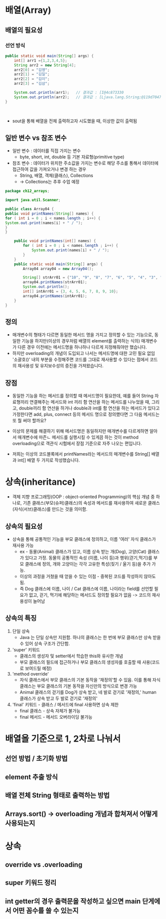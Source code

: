# 배열(Array)
## 배열의 필요성
### 선언 방식
```java
public static void main(String[] args) {
    int[] arr1 ={1,2,3,4,5};
    String arr2 = new String[4];
    arr2[0] = "김영";
    arr2[1] = "김일";
    arr2[2] = "김이";
    arr2[3] = "김삼";

    System.out.println(arr1);   // 결과값 : [I@4c873330
    System.out.println(arr2);   // 결과값 : [Ljava.lang.String;@119d7047
}

 
```
- sout을 통해 배열을 전체 출력하고자 시도했을 때, 이상한 값이 출력됨

## 일반 변수 vs 참조 변수 
- 일반 변수 : 데이터를 직접 가지는 변수 
  - byte, short, int, double 등 기본 자료형(primitive type)
- 참조 변수 : 데이터가 위치한 주소값을 가지는 변수로 해당 주소를 통해서 데이터에 접근하여 값을 가져오거나 변경
  하는 경우
  - String, 배열, 객체(클래스), Collections
  - -> Collections는 추후 수업 예정 
```java
package ch12_arrays;

import java.util.Scanner;

public class Array04 {
public void printNames(String[] names) {
for ( int i = 0 ; i < names.length ; i++) {
System.out.print(names[i] + " / ");
}
}

    public void printNames(int[] names) {
        for ( int i = 0 ; i < names.length ; i++) {
            System.out.print(names[i] + " / ");
        }
    }
    public static void main(String[] args) {
        Array04 array04 = new Array04();

        String[] strArr01 = {"10", "9", "8", "7", "6", "5", "4", "3", "2", "1", "0"};
        array04.printNames(strArr01);
        System.out.println();
        int[] intArr01 = {3, 4, 5, 6, 7, 8, 9, 10};
        array04.printNames(intArr01);
    }
}

```

## 정의 
- 매개변수의 형태가 다르면 동일한 메서드 명을 가지고 정의할 수 있는 기능으로, 동일한 기능을 하지만(이상의 경우처럼
배열의 element를 출력하는 식의) 매개변수가 다른 경우 이전에는 메서드명을 하나하나 다르게 지정해줘야만 했습니다.
- 하지만 overloading의 개념이 도입되고 나서는 메서드명에 대한 고민 필요 없임 '소괄호()' 내의 부분을 수정해주면 
코드를 그대로 재사용할 수 있다는 점에서 코드의 재사용성 및 유지보수성의 증진을 가져왔습니다. 

## 장점
- 동일한 기능을 하는 메서드를 정의할 때 메서드명이 필요한데, 예를 들어 String 자료형끼리 연결해주는 메서드와
  int 끼리 함 연산을 하는 메서드를 나누었을 때,
  그리고, double끼리 함 연산을 하거나 double과 int를 함 연산을 하는 메서드가 있다고 가정한다면
  add,
  plus,
  connect 등의 메서드 명으로 정의헀다면 그 다음 메서드는 또 뭘 써야 할까요?

- 이상의 문제를 해결하기 위해 메서드명은 동일하지만 매개변수를 다르게하면 알아서 매개변수에 마즌ㄴ 메서드를 실행시킬 수
있게끔 하는 것이 method overloading으로 객관식 시험에서 장점 기준으로 자주 나오는 편입니다. 

- 저희는 이상의 코드블록에서 printNames라는 메서드의 매개변수를 String[] 배열과 int[] 배열 두 가지로 작성했습니다. 

# 상속(inheritance)
- 객체 지향 프로그래밍(OOP : object-oriented Programming)의 핵심 개념 중 하나로, 기존 클래스(부모(슈퍼)클래스)의
속성과 메서드를 재사용하여 새로운 클래스(자식(서브)클래스)를 만드는 것을 의미함.

## 상속의 필요성
- 상속을 통해 공통적인 기능을 부모 클래스에 정의하고, 이름 '여러' 자식 클래스가 재사용 가능
  -  ex - 동물(Animal) 클래스가 있고, 이름 상속 받는 개(Dog), 고양(Cat) 클래스가 있다고 가정. 동물의 공통적인 속성
     (이름, 나이 등)과 행위(걷기,먹기)를 부모 클래스에 정의, 개와 고양이는 각각 고유한 특성(짖기 / 울기 등)을 추가 가능.
  -  이상의 과정을 거쳤을 때 얻을 수 있는 이점 - 중복된 코드를 작성하지 않아도 됨.
    - 즉 Dog 클래스에 이름, 나이 / Cat 클래스에 이름, 나이라는 field를 선언할 필요가 없고, 걷기, 먹기에 해당하는 메서드도
      정의할 필요가 없음 -> 코드의 재사용성이 늘어남 

## 상속의 특징
1. 단일  상속
   - Java 는 단일 상속만 지원함. 하나의 클래스는 한 번에 부모 클래스만 상속 받을 수 있어 상속 구조가 간단함.
2. 'super' 키워드
   - 클래스의 생성자 및 setter에서 학습한 this와 유사한 개념
   - 부모 클래스의 필드에 접근하거나 부모 클래스의 생성자를 호출할 때 사용(코드로 보여드릴 예정)
3. 'method override'
   - 자식 클래스에서 부모 클래스의 기본 동작을 '재정의'할 수 있음. 이를 통해 자식 클래스는 부모 클래스의 기본 동작을
     자신만의 방식으로 변경 가능
   - Animal 클래스의 걷기를 Dog가 상속 받고, 네 발로 걷기로 '재정의,' human 클래스가 상속 받고 두 발로 걷기로 '재정의'
4. 'final' 키워드 - 클래스 / 메서드에 final 사용하면 상속 제한
   - final 클래스 - 상속 자체가 불가능
   - final 메서드 - 메서드 오버라이딩 불가능 

# 배열을 기준으로 1, 2차로 나눠서
## 선언 방법 / 초기화 방법
## element 추출 방식
## 배열 전체 String 형태로 출력하는 방법 
## Arrays.sort() -> overloading 개념과 합쳐져서 어떻게 사용되는지 

# 상속
## override vs .overloading
## super 키워드 정리 
## int getter의 경우 출력문을 작성하고 싶으면 main 단게에서 어떤 꼼수를 쓸 수 있는지 


